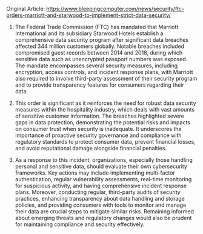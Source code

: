 Original Article: https://www.bleepingcomputer.com/news/security/ftc-orders-marriott-and-starwood-to-implement-strict-data-security/

1) The Federal Trade Commission (FTC) has mandated that Marriott International and its subsidiary Starwood Hotels establish a comprehensive data security program after significant data breaches affected 344 million customers globally. Notable breaches included compromised guest records between 2014 and 2018, during which sensitive data such as unencrypted passport numbers was exposed. The mandate encompasses several security measures, including encryption, access controls, and incident response plans, with Marriott also required to involve third-party assessment of their security program and to provide transparency features for consumers regarding their data.

2) This order is significant as it reinforces the need for robust data security measures within the hospitality industry, which deals with vast amounts of sensitive customer information. The breaches highlighted severe gaps in data protection, demonstrating the potential risks and impacts on consumer trust when security is inadequate. It underscores the importance of proactive security governance and compliance with regulatory standards to protect consumer data, prevent financial losses, and avoid reputational damage alongside financial penalties.

3) As a response to this incident, organizations, especially those handling personal and sensitive data, should evaluate their own cybersecurity frameworks. Key actions may include implementing multi-factor authentication, regular vulnerability assessments, real-time monitoring for suspicious activity, and having comprehensive incident response plans. Moreover, conducting regular, third-party audits of security practices, enhancing transparency about data handling and storage policies, and providing consumers with tools to monitor and manage their data are crucial steps to mitigate similar risks. Remaining informed about emerging threats and regulatory changes would also be prudent for maintaining compliance and security effectively.
